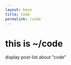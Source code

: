 ```yaml
---
layout: base
title: Code
permalink: /code
---
```


# this is ~/code 

display post-list about "code"
